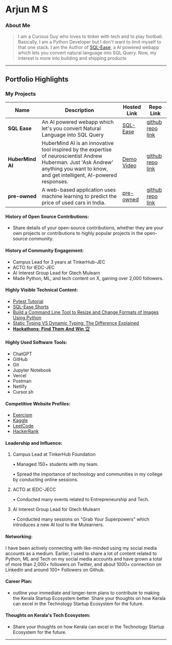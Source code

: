 # Arjun M S 

### About Me

>  I am a Curious Guy who loves to tinker with tech and to play football. Basically, I am a Python Developer but I don't want to limit myself to that one stack. I am the Author of [SQL-Ease](https://sqlease.buildnship.in), a AI powered webapp which lets you convert natural language into SQL Query.
Now, my interest is more into building and shipping products
---

## Portfolio Highlights


### My Projects

| Name                | Description                                                               | Hosted Link                              | Repo Link                                                      |
|---------------------|---------------------------------------------------------------------------|------------------------------------------|----------------------------------------------------------------|
| **SQL Ease**        | An AI powered webapp which let's you convert Natural Language into SQL Query                                                 |  [SQL-Ease](https://sqlease.buildnship.in) |[github repo link](https://github.com/gtech-mulearn/LAUNCHPAD](https://github.com/arjun-ms/SQL-Ease))   |
| **HuberMind AI**        | HuberMind AI is an innovative tool inspired by the expertise of neuroscientist Andrew Huberman. Just 'Ask Andrew' anything you want to know, and get intelligent, AI-powered responses.    | [Demo Video](https://youtu.be/BILcnys0luY)     | [github repo link](https://github.com/arjun-ms/HuberMind-AI/blob/main/README.md) |
| **pre-owned**       | A web-based application uses machine learning to predict the price of used cars in India.  | [pre-owned](carpricepredict0r.herokuapp.com/)     | [github repo link](https://github.com/arjun-ms/pre-owned) |


#### History of Open Source Contributions:

- Share details of your open-source contributions, whether they are your own projects or contributions to highly popular projects in the open-source community.

#### History of Community Engagement:

- Campus Lead for 3 years at TinkerHub-JEC
- ACTO for IEDC-JEC
- AI Interest Group Lead for Gtech Mulearn
- Made Python, ML, and tech content on X, gaining over 2,000 followers.

#### Highly Visible Technical Content:

- [Pytest Tutorial](https://www.lambdatest.com/learning-hub/pytest-tutorial)
- [SQL-Ease Shorts](https://youtube.com/shorts/S_bu1qPaz_w)
- [Build a Command Line Tool to Resize and Change Formats of Images Using Python](https://betterprogramming.pub/build-a-command-line-tool-to-resize-and-change-formats-of-images-using-python-40c1149ea80e)
- [Static Typing VS Dynamic Typing: The Difference Explained](https://medium.com/@arjun-ms/static-typing-vs-dynamic-typing-the-difference-explained-9b6c847ac1ee)
- [𝐇𝐚𝐜𝐤𝐚𝐭𝐡𝐨𝐧𝐬: 𝐅𝐢𝐧𝐝 𝐓𝐡𝐞𝐦 𝐀𝐧𝐝 𝐖𝐢𝐧 🏆](https://medium.com/@arjun-ms/-fb09722e21d6)

#### Highly Used Software Tools:
- ChatGPT
- GitHub
- Git
- Jupyter Notebook
- Vercel
- Postman
- Netlify
- Cursor.sh

#### Competitive Website Profiles:

- [Exercism](https://exercism.org/profiles/arjun-ms)
- [Kaggle](https://www.kaggle.com/arjunachu)
- [LeetCode](https://leetcode.com/arjun-ms/)
- [HackerRank](https://www.hackerrank.com/profile/arjun_ms)

#### Leadership and Influence:

1. Campus Lead at TinkerHub Foundation

    • Managed 150+ students with my team.

    • Spread the importance of technology and communities in my college by conducting online sessions.

2. ACTO at IEDC-JECC

    • Conducted many events related to Entrepreneurship and Tech.

3. AI Interest Group Lead for Gtech Mulearn

    • Conducted many sessions on "Grab Your Superpowers" which introduces a new AI tool to the Mulearners.
   
#### Networking:

I have been actively connecting with like-minded using my social media accounts as a medium. Earlier, I used to share a lot of content related to Python, ML and Tech on my social media accounts and have grown a total of more than 2,000+ followers on Twitter, and about 1000+ connection on LinkedIn and around 100+ Followers on Github.

#### Career Plan:

- outline your immediate and longer-term plans to contribute to making the Kerala Startup Ecosystem better. Share your thoughts on how Kerala can excel in the Technology Startup Ecosystem for the future.

#### Thoughts on Kerala's Tech Ecosystem:

- Share your thoughts on how Kerala can excel in the Technology Startup Ecosystem for the future.

---
